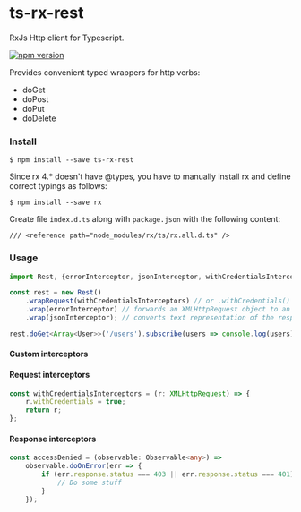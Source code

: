 # ts-rx-rest
RxJs Http client for Typescript.

[![npm version](https://badge.fury.io/js/ts-rx-rest.svg)](https://badge.fury.io/js/ts-rx-rest)

Provides convenient typed wrappers for http verbs:

* doGet
* doPost
* doPut
* doDelete

### Install
```
$ npm install --save ts-rx-rest
```
Since rx 4.* doesn't have @types, you have to manually install rx and define correct typings as follows:
```
$ npm install --save rx
```
Create file `index.d.ts` along with `package.json` with the following content:
```
/// <reference path="node_modules/rx/ts/rx.all.d.ts" />
```

### Usage


```typescript
import Rest, {errorInterceptor, jsonInterceptor, withCredentialsInterceptors} from 'ts-rx-rest';

const rest = new Rest()
    .wrapRequest(withCredentialsInterceptors) // or .withCredentials()
    .wrap(errorInterceptor) // forwards an XMLHttpRequest object to an error branch of the observable
    .wrap(jsonInterceptor); // converts text representation of the response to json

rest.doGet<Array<User>>('/users').subscribe(users => console.log(users));
```

#### Custom interceptors

#### Request interceptors

```typescript
const withCredentialsInterceptors = (r: XMLHttpRequest) => {
    r.withCredentials = true;
    return r;
};
```

#### Response interceptors

```typescript
const accessDenied = (observable: Observable<any>) =>
    observable.doOnError(err => {
        if (err.response.status === 403 || err.response.status === 401) {
            // Do some stuff
        }
    });
```
